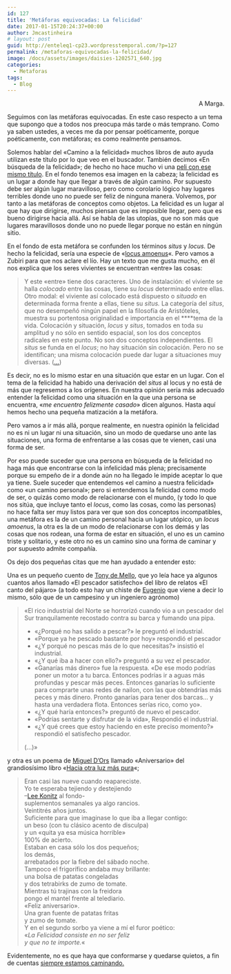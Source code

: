 ```yaml
---
id: 127
title: 'Metáforas equivocadas: La felicidad'
date: 2017-01-15T20:24:37+00:00
author: Jmcastinheira
# layout: post
guid: http://enteleq1-cp23.wordpresstemporal.com/?p=127
permalink: /metaforas-equivocadas-la-felicidad/
image: /docs/assets/images/daisies-1202571_640.jpg
categories:
  - Metaforas
tags:
  - Blog
---
```

<p style="text-align: right;">
  A Marga.
</p>

Seguimos con las metáforas equivocadas. En este caso respecto a un tema que supongo que a todos nos preocupa más tarde o más temprano. Como ya saben ustedes, a veces me da por pensar poéticamente, porque poéticamente, con metáforas; es como realmente pensamos.

Solemos hablar del «Camino a la felicidad» muchos libros de auto ayuda utilizan este título por lo que veo en el buscador. También decimos «En búsqueda de la felicidad»; de hecho no hace mucho vi una [peli con ese mismo título](http://www.nosotras.com/actualidad/en-busca-felicidad-will-smith-hijo-misma-pelicula-24569/). En el fondo tenemos esa imagen en la cabeza; la felicidad es un lugar a donde hay que llegar a través de algún camino. Por supuesto debe ser algún lugar maravilloso, pero como corolario lógico hay lugares terribles donde uno no puede ser feliz de ninguna manera. Volvemos, por tanto a las metáforas de conceptos como objetos. La felicidad es un lugar al que hay que dirigirse, muchos piensan que es imposible llegar, pero que es bueno dirigirse hacia allá. Así se habla de las utopías, que no son más que lugares maravillosos donde uno no puede llegar porque no están en ningún sitio.

En el fondo de esta metáfora se confunden los términos _situs_ y _locus._ De hecho la felicidad, sería una especie de «[locus amoenus](http://es.wikipedia.org/wiki/Locus_amoenus)«. Pero vamos a Zubiri para que nos aclare el lío. Hay un texto que me gusta mucho, en él nos explica que los seres vivientes se encuentran «entre» las cosas:

> Y este «entre» tiene dos caracteres. Uno de instalación: el viviente se halla _colocado_ entre las cosas, tiene su _locus_ determinado entre ellas. Otro modal: el viviente así colocado está dispuesto o _situado_ en determinada forma frente a ellas, tiene su _situs._ La categoría del _situs_, que no desempeñó ningún papel en la filosofía de Aristóteles, muestra su portentosa originalidad e importancia en el ****tema de la vida. Colocación y situación, _locus_ y _situs_, tomados en toda su amplitud y no sólo en sentido espacial, son los dos conceptos radicales en este punto. No son dos conceptos independientes. El _situs_ se funda en el _locus_; no hay situación sin colocación. Pero no se identifican; una misma colocación puede dar lugar a situaciones muy diversas. ([&#8230;](http://www.zubiri.org/works/spanishworks/hombrerealidadpersonal.htm))

Es decir, no es lo mismo estar en una situación que estar en un lugar. Con el tema de la felicidad ha habido una derivación del _situs_ al locus y no está de más que regresemos a los orígenes. En nuestra opinión sería más adecuado entender la felicidad como una situación en la que una persona se encuentra, «_me encuentro felizmente casado_» dicen algunos. Hasta aquí hemos hecho una pequeña matización a la metáfora.

Pero vamos a ir más allá, porque realmente, en nuestra opinión la felicidad no es ni un lugar ni una situación, sino un modo de quedarse uno ante las situaciones, una forma de enfrentarse a las cosas que te vienen, casi una forma de ser.

Por eso puede suceder que una persona en búsqueda de la felicidad no haga más que encontrarse con la infelicidad más plena; precisamente porque su empeño de ir a donde aún no ha llegado le impide aceptar lo que ya tiene. Suele suceder que entendemos «el camino a nuestra felicidad» como «un camino personal»; pero si entendemos la felicidad como modo de ser, o quizás como modo de relacionarse con el mundo, (y todo lo que nos sitúa, que incluye tanto el _locus_, como las cosas, como las personas) no hace falta ser muy listos para ver que son dos conceptos incompatibles, una metáfora es la de un camino personal hacia un lugar utópico, un _locus amoenus_, la otra es la de un modo de relacionarse con los demás y las cosas que nos rodean, una forma de estar en situación, el uno es un camino triste y solitario, y este otro no es un camino sino una forma de caminar y por supuesto admite compañía.

Os dejo dos pequeñas citas que me han ayudado a entender esto:

Una es un pequeño cuento de [Tony de Mello](http://es.wikipedia.org/wiki/Anthony_de_Mello), que yo leía hace ya algunos cuantos años llamado «El pescador satisfecho» del libro de relatos «El canto del pájaro» (a todo esto hay un chiste de [Eugenio](http://es.wikipedia.org/wiki/Eugenio_%28humorista%29) que viene a decir lo mismo, sólo que de un campesino y un ingeniero agrónomo)

> «El rico industrial del Norte se horrorizó cuando vio a un pescador del Sur tranquilamente recostado contra su barca y fumando una pipa.
> 
>   * «¿Porqué no has salido a pescar?» le preguntó el industrial.
>   * «Porque ya he pescado bastante por hoy» respondió el pescador
>   * «¿Y porqué no pescas más de lo que necesitas?» insistió el industrial.
>   * «¿Y qué iba a hacer con ello?» preguntó a su vez el pescador.
>   * «Ganarías más dinero» fue la respuesta. «De ese modo podrías poner un motor a tu barca. Entonces podrías ir a aguas más profundas y pescar más peces. Entonces ganarías lo suficiente para comprarte unas redes de nailon, con las que obtendrías más peces y más dinero. Pronto ganarías para tener dos barcas&#8230; y hasta una verdadera flota. Entonces serías rico, como yo».
>   * «¿Y qué haría entonces?» preguntó de nuevo el pescador.
>   * «Podrías sentarte y disfrutar de la vida», Respondió el industrial.
>   * «¿Y qué crees que estoy haciendo en este preciso momento?» respondió el satisfecho pescador.
> 
> (&#8230;)»

y otra es un poema de <a href="http://entelequia.bligoo.com/content/view/100327/Miguel-d-Ors.html#content-top" class="broken_link" rel="nofollow">Miguel D&#8217;Ors</a> llamado «Aniversario» del grandiosísimo libro «[Hacia otra luz más pura](http://books.google.es/books?id=WCF0wnQJYrwC&lpg=PA62&ots=7gitF5B1lH&dq=%22la%20felicidad%20consiste%20en%20no%20ser%20feliz%20y%20que%20no%20te%20importe%22&pg=PA62#v=onepage&q=Aniversario&f=false)«;

> Eran casi las nueve cuando reapareciste.  
> Yo te esperaba tejiendo y destejiendo  
> &#8211;[Lee Konitz](http://es.wikipedia.org/wiki/Lee_Konitz) al fondo-  
> suplementos semanales ya algo rancios.  
> Veintitrés años juntos.  
> Suficiente para que imaginase lo que iba a llegar contigo:  
> un beso (con tu clásico acento de disculpa)  
> y un «quita ya esa música horrible»  
> 100% de acierto.  
> Estaban en casa sólo los dos pequeños;  
> los demás,  
> arrebatados por la fiebre del sábado noche.  
> Tampoco el frigorífico andaba muy brillante:  
> una bolsa de patatas congeladas  
> y dos tetrabirks de zumo de tomate.  
> Mientras tú trajinas con la freidora  
> pongo el mantel frente al telediario.  
> «Feliz aniversario».  
> Una gran fuente de patatas fritas  
> y zumo de tomate.  
> Y en el segundo sorbo ya viene a mí el furor poético:  
> «_La Felicidad consiste en no ser feliz  
> y que no te importe._«

Evidentemente, no es que haya que conformarse y quedarse quietos, a fin de cuentas <a href="http://entelequia.bligoo.com/content/view/603675/in-Itinere.html#content-top" class="broken_link" rel="nofollow">siempre estamos caminando.</a>